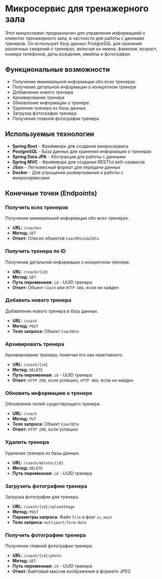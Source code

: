 # Микросервис для тренажерного зала

Этот микросервис предназначен для управления информацией о клиентах тренажерного зала, в частности для работы с данными тренеров.
Он использует базу данных PostgreSQL для хранения различных сведений о тренерах, включая их имена, фамилии, возраст, номера телефонов, даты рождения, имейлы и фотографии.

## Функциональные возможности

- Получение минимальной информации обо всех тренерах
- Получение детальной информации о конкретном тренере
- Добавление нового тренера
- Архивирование тренера
- Обновление информации о тренере
- Удаление тренера из базы данных
- Загрузка фотографии тренера
- Получение главной фотографии тренера

## Используемые технологии

- **Spring Boot** - Фреймворк для создания микросервиса
- **PostgreSQL** - База данных для хранения информации о тренерах
- **Spring Data JPA** - Абстракция для работы с данными
- **Spring MVC** - Фреймворк для создания RESTful веб-сервисов
- **JSon** - Легковесный формат для передачи данных
- **Docker** - Для упрощения развертывания и работы с микросервисами 

## Конечные точки (Endpoints)

### Получить всех тренеров

Получение минимальной информации обо всех тренерах.

- **URL:** `/coaches`
- **Метод:** `GET`
- **Ответ:** Список объектов `CoachMinimalDto`

### Получить тренера по ID

Получение детальной информации о конкретном тренере.

- **URL:** `/coach/{id}`
- **Метод:** `GET`
- **Путь переменная:** `id` - UUID тренера
- **Ответ:** Объект `Coach` или `HTTP 404`, если не найден

### Добавить нового тренера

Добавление нового тренера в базу данных.

- **URL:** `/coach`
- **Метод:** `POST`
- **Тело запроса:** Объект `CoachDto`

### Архивировать тренера

Архивирование тренера, помечая его как неактивного.

- **URL:** `/coach/{id}`
- **Метод:** `DELETE`
- **Путь переменная:** `id` - UUID тренера
- **Ответ:** `HTTP 200`, если успешно, `HTTP 404`, если не найден

### Обновить информацию о тренере

Обновление полей существующего тренера.

- **URL:** `/coach`
- **Метод:** `PUT`
- **Тело запроса:** Объект `CoachDto`
- **Ответ:** `HTTP 200`, если успешно

### Удалить тренера

Удаление тренера из базы данных.

- **URL:** `/coach/delete/{id}`
- **Метод:** `DELETE`
- **Путь переменная:** `id` - UUID тренера

### Загрузить фотографию тренера

Загрузка фотографии для тренера.

- **URL:** `/coach/{id}/uploadImage`
- **Метод:** `POST`
- **Параметры запроса:** Файл `file` и флаг `is_main`
- **Тело запроса:** `multipart/form-data`

### Получить фотографию тренера

Получение главной фотографии тренера.

- **URL:** `/coach/{id}/photo`
- **Метод:** `GET`
- **Путь переменная:** `id` - UUID тренера
- **Ответ:** Байтовый массив изображения в формате JPEG
